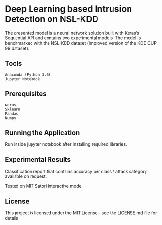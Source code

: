 # Deep Learning based Intrusion Detection on NSL-KDD

The presented model is a neural network solution built with Keras’s Sequential API and contains 
two experimental models. The model is benchmarked with the NSL-KDD dataset (improved version of the KDD CUP 99 dataset).

## Tools

    Anaconda (Python 3.6)
    Jupyter Notebook
    
## Prerequisites
    Keras
    Sklearn
    Pandas
    Numpy

## Running the Application

Run inside jupyter notebook after installing required libraries. 

## Experimental Results

Classification report that contains accuracy per class / attack category available on request. 

Tested on MIT Satori interactive mode

## License

This project is licensed under the MIT License - see the LICENSE.md file for details
